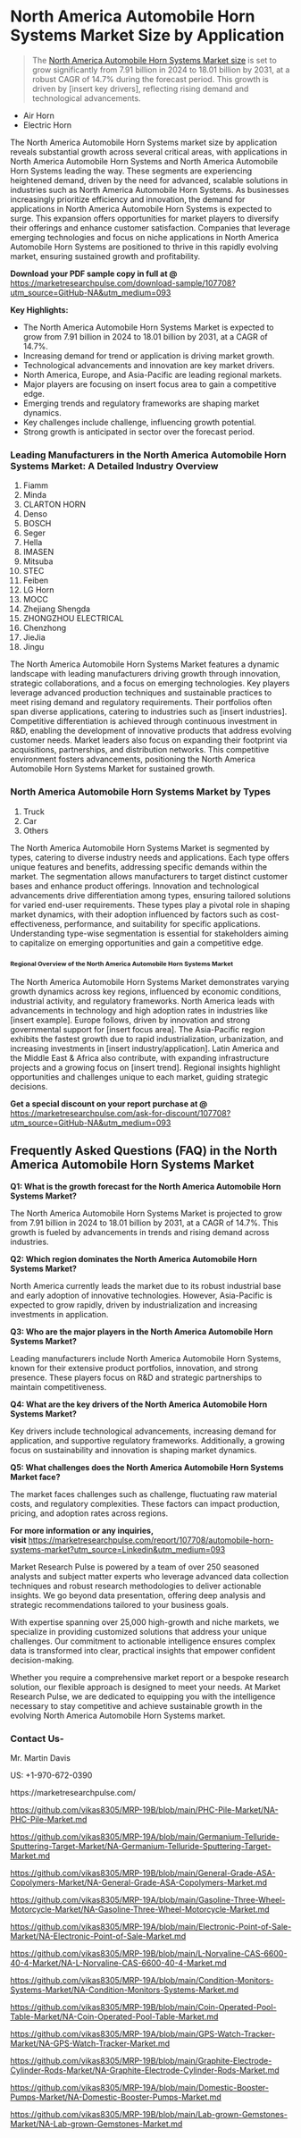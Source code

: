
<h1>North America Automobile Horn Systems Market&nbsp;Size by Application</h1><blockquote><p>The <a href="https://marketresearchpulse.com/download-sample/107708?utm_source=GitHub-NA&amp;utm_medium=093">North America Automobile Horn Systems Market size</a> is set to grow significantly from 7.91 billion in 2024 to 18.01 billion by 2031, at a robust CAGR of 14.7% during the forecast period. This growth is driven by [insert key drivers], reflecting rising demand and technological advancements.</p></blockquote><ul><li>Air Horn<li> Electric Horn</li></ul><p>The North America Automobile Horn Systems market size by application reveals substantial growth across several critical areas, with applications in North America Automobile Horn Systems and North America Automobile Horn Systems leading the way. These segments are experiencing heightened demand, driven by the need for advanced, scalable solutions in industries such as North America Automobile Horn Systems. As businesses increasingly prioritize efficiency and innovation, the demand for applications in North America Automobile Horn Systems is expected to surge. This expansion offers opportunities for market players to diversify their offerings and enhance customer satisfaction. Companies that leverage emerging technologies and focus on niche applications in North America Automobile Horn Systems are positioned to thrive in this rapidly evolving market, ensuring sustained growth and profitability.</p><p><strong>Download your PDF sample copy in full at @ </strong><a href="https://marketresearchpulse.com/download-sample/107708?utm_source=GitHub-NA&amp;utm_medium=093">https://marketresearchpulse.com/download-sample/107708?utm_source=GitHub-NA&amp;utm_medium=093</a></p><p><strong>Key Highlights: </strong></p><ul><li>The North America Automobile Horn Systems Market is expected to grow from 7.91 billion in 2024 to 18.01 billion by 2031, at a CAGR of 14.7%.</li><li>Increasing demand for trend or application is driving market growth.</li><li>Technological advancements and innovation are key market drivers.</li><li>North America, Europe, and Asia-Pacific are leading regional markets.</li><li>Major players are focusing on insert focus area to gain a competitive edge.</li><li>Emerging trends and regulatory frameworks are shaping market dynamics.</li><li>Key challenges include challenge, influencing growth potential.</li><li>Strong growth is anticipated in sector over the forecast period.</li></ul><h3>Leading Manufacturers in the North America Automobile Horn Systems Market: A Detailed Industry Overview</h3><ol><li>Fiamm</li><li>Minda</li><li>CLARTON HORN</li><li>Denso</li><li>BOSCH</li><li>Seger</li><li>Hella</li><li>IMASEN</li><li>Mitsuba</li><li>STEC</li><li>Feiben</li><li>LG Horn</li><li>MOCC</li><li>Zhejiang Shengda</li><li>ZHONGZHOU ELECTRICAL</li><li>Chenzhong</li><li>JieJia</li><li>Jingu</li></ol><div class="flex max-w-full flex-col flex-grow"><div class="min-h-8 text-message flex w-full flex-col items-end gap-2 whitespace-normal break-words [.text-message+&amp;]:mt-5" dir="auto" data-message-author-role="assistant" data-message-id="fd8432e4-4910-450d-b182-61b7bfb0a01f" data-message-model-slug="gpt-4o"><div class="flex w-full flex-col gap-1 empty:hidden first:pt-[3px]"><div class="markdown prose w-full break-words dark:prose-invert light"><p>The North America Automobile Horn Systems Market features a dynamic landscape with leading manufacturers driving growth through innovation, strategic collaborations, and a focus on emerging technologies. Key players leverage advanced production techniques and sustainable practices to meet rising demand and regulatory requirements. Their portfolios often span diverse applications, catering to industries such as [insert industries]. Competitive differentiation is achieved through continuous investment in R&amp;D, enabling the development of innovative products that address evolving customer needs. Market leaders also focus on expanding their footprint via acquisitions, partnerships, and distribution networks. This competitive environment fosters advancements, positioning the North America Automobile Horn Systems Market for sustained growth.</p></div></div></div></div><h3>North America Automobile Horn Systems Market by Types</h3><ol><li>Truck<li> Car<li> Others</li></ol><div class="flex max-w-full flex-col flex-grow"><div class="min-h-8 text-message flex w-full flex-col items-end gap-2 whitespace-normal break-words [.text-message+&amp;]:mt-5" dir="auto" data-message-author-role="assistant" data-message-id="084470be-0bb7-4664-bddf-5156b4f41249" data-message-model-slug="gpt-4o-mini"><div class="flex w-full flex-col gap-1 empty:hidden first:pt-[3px]"><div class="markdown prose w-full break-words dark:prose-invert light"><p>The North America Automobile Horn Systems Market is segmented by types, catering to diverse industry needs and applications. Each type offers unique features and benefits, addressing specific demands within the market. The segmentation allows manufacturers to target distinct customer bases and enhance product offerings. Innovation and technological advancements drive differentiation among types, ensuring tailored solutions for varied end-user requirements. These types play a pivotal role in shaping market dynamics, with their adoption influenced by factors such as cost-effectiveness, performance, and suitability for specific applications. Understanding type-wise segmentation is essential for stakeholders aiming to capitalize on emerging opportunities and gain a competitive edge.</p></div></div></div></div><h3><span style="font-size: 11px;">Regional Overview of the North America Automobile Horn Systems Market</span></h3><div class="flex max-w-full flex-col flex-grow"><div class="min-h-8 text-message flex w-full flex-col items-end gap-2 whitespace-normal break-words [.text-message+&amp;]:mt-5" dir="auto" data-message-author-role="assistant" data-message-id="e9038762-ce64-4e30-91c9-9bd413514231" data-message-model-slug="gpt-4o-mini"><div class="flex w-full flex-col gap-1 empty:hidden first:pt-[3px]"><div class="markdown prose w-full break-words dark:prose-invert light"><p>The North America Automobile Horn Systems Market demonstrates varying growth dynamics across key regions, influenced by economic conditions, industrial activity, and regulatory frameworks. North America leads with advancements in technology and high adoption rates in industries like [insert example]. Europe follows, driven by innovation and strong governmental support for [insert focus area]. The Asia-Pacific region exhibits the fastest growth due to rapid industrialization, urbanization, and increasing investments in [insert industry/application]. Latin America and the Middle East &amp; Africa also contribute, with expanding infrastructure projects and a growing focus on [insert trend]. Regional insights highlight opportunities and challenges unique to each market, guiding strategic decisions.</p></div></div></div></div><p><strong>Get a special discount on your report purchase at @ </strong><a href="https://marketresearchpulse.com/ask-for-discount/107708?utm_source=GitHub-NA&amp;utm_medium=093">https://marketresearchpulse.com/ask-for-discount/107708?utm_source=GitHub-NA&amp;utm_medium=093</a></p><h2>Frequently Asked Questions (FAQ) in the North America Automobile Horn Systems Market</h2><p><strong>Q1: What is the growth forecast for the North America Automobile Horn Systems Market?</strong></p><p>The North America Automobile Horn Systems Market is projected to grow from 7.91 billion in 2024 to 18.01 billion by 2031, at a CAGR of 14.7%. This growth is fueled by advancements in trends and rising demand across industries.</p><p><strong>Q2: Which region dominates the North America Automobile Horn Systems Market?</strong></p><p>North America currently leads the market due to its robust industrial base and early adoption of innovative technologies. However, Asia-Pacific is expected to grow rapidly, driven by industrialization and increasing investments in application.</p><p><strong>Q3: Who are the major players in the North America Automobile Horn Systems Market?</strong></p><p>Leading manufacturers include North America Automobile Horn Systems, known for their extensive product portfolios, innovation, and strong presence. These players focus on R&amp;D and strategic partnerships to maintain competitiveness.</p><p><strong>Q4: What are the key drivers of the North America Automobile Horn Systems Market?</strong></p><p>Key drivers include technological advancements, increasing demand for application, and supportive regulatory frameworks. Additionally, a growing focus on sustainability and innovation is shaping market dynamics.</p><p><strong>Q5: What challenges does the North America Automobile Horn Systems Market face?</strong></p><p>The market faces challenges such as challenge, fluctuating raw material costs, and regulatory complexities. These factors can impact production, pricing, and adoption rates across regions.</p><p><strong>For more information or any inquiries, visit&nbsp;</strong><a href="https://marketresearchpulse.com/report/107708/automobile-horn-systems-market?utm_source=Linkedin&utm_medium=093">https://marketresearchpulse.com/report/107708/automobile-horn-systems-market?utm_source=Linkedin&utm_medium=093</a></p><p>Market Research Pulse is powered by a team of over 250 seasoned analysts and subject matter experts who leverage advanced data collection techniques and robust research methodologies to deliver actionable insights. We go beyond data presentation, offering deep analysis and strategic recommendations tailored to your business goals.</p><p>With expertise spanning over 25,000 high-growth and niche markets, we specialize in providing customized solutions that address your unique challenges. Our commitment to actionable intelligence ensures complex data is transformed into clear, practical insights that empower confident decision-making.</p><p>Whether you require a comprehensive market report or a bespoke research solution, our flexible approach is designed to meet your needs. At Market Research Pulse, we are dedicated to equipping you with the intelligence necessary to stay competitive and achieve sustainable growth in the evolving North America Automobile Horn Systems market.</p><h3><strong>Contact Us-</strong></h3><p>Mr. Martin Davis</p><p>US: +1-970-672-0390</p><p>https://marketresearchpulse.com/</p><p><a href="https://github.com/vikas8305/MRP-19B/blob/main/PHC-Pile-Market/NA-PHC-Pile-Market.md">https://github.com/vikas8305/MRP-19B/blob/main/PHC-Pile-Market/NA-PHC-Pile-Market.md</a></p><p><a href="https://github.com/vikas8305/MRP-19A/blob/main/Germanium-Telluride-Sputtering-Target-Market/NA-Germanium-Telluride-Sputtering-Target-Market.md">https://github.com/vikas8305/MRP-19A/blob/main/Germanium-Telluride-Sputtering-Target-Market/NA-Germanium-Telluride-Sputtering-Target-Market.md</a></p><p><a href="https://github.com/vikas8305/MRP-19B/blob/main/General-Grade-ASA-Copolymers-Market/NA-General-Grade-ASA-Copolymers-Market.md">https://github.com/vikas8305/MRP-19B/blob/main/General-Grade-ASA-Copolymers-Market/NA-General-Grade-ASA-Copolymers-Market.md</a></p><p><a href="https://github.com/vikas8305/MRP-19A/blob/main/Gasoline-Three-Wheel-Motorcycle-Market/NA-Gasoline-Three-Wheel-Motorcycle-Market.md">https://github.com/vikas8305/MRP-19A/blob/main/Gasoline-Three-Wheel-Motorcycle-Market/NA-Gasoline-Three-Wheel-Motorcycle-Market.md</a></p><p><a href="https://github.com/vikas8305/MRP-19A/blob/main/Electronic-Point-of-Sale-Market/NA-Electronic-Point-of-Sale-Market.md">https://github.com/vikas8305/MRP-19A/blob/main/Electronic-Point-of-Sale-Market/NA-Electronic-Point-of-Sale-Market.md</a></p><p><a href="https://github.com/vikas8305/MRP-19B/blob/main/L-Norvaline-CAS-6600-40-4-Market/NA-L-Norvaline-CAS-6600-40-4-Market.md">https://github.com/vikas8305/MRP-19B/blob/main/L-Norvaline-CAS-6600-40-4-Market/NA-L-Norvaline-CAS-6600-40-4-Market.md</a></p><p><a href="https://github.com/vikas8305/MRP-19A/blob/main/Condition-Monitors-Systems-Market/NA-Condition-Monitors-Systems-Market.md">https://github.com/vikas8305/MRP-19A/blob/main/Condition-Monitors-Systems-Market/NA-Condition-Monitors-Systems-Market.md</a></p><p><a href="https://github.com/vikas8305/MRP-19B/blob/main/Coin-Operated-Pool-Table-Market/NA-Coin-Operated-Pool-Table-Market.md">https://github.com/vikas8305/MRP-19B/blob/main/Coin-Operated-Pool-Table-Market/NA-Coin-Operated-Pool-Table-Market.md</a></p><p><a href="https://github.com/vikas8305/MRP-19A/blob/main/GPS-Watch-Tracker-Market/NA-GPS-Watch-Tracker-Market.md">https://github.com/vikas8305/MRP-19A/blob/main/GPS-Watch-Tracker-Market/NA-GPS-Watch-Tracker-Market.md</a></p><p><a href="https://github.com/vikas8305/MRP-19B/blob/main/Graphite-Electrode-Cylinder-Rods-Market/NA-Graphite-Electrode-Cylinder-Rods-Market.md">https://github.com/vikas8305/MRP-19B/blob/main/Graphite-Electrode-Cylinder-Rods-Market/NA-Graphite-Electrode-Cylinder-Rods-Market.md</a></p><p><a href="https://github.com/vikas8305/MRP-19A/blob/main/Domestic-Booster-Pumps-Market/NA-Domestic-Booster-Pumps-Market.md">https://github.com/vikas8305/MRP-19A/blob/main/Domestic-Booster-Pumps-Market/NA-Domestic-Booster-Pumps-Market.md</a></p><p><a href="https://github.com/vikas8305/MRP-19B/blob/main/Lab-grown-Gemstones-Market/NA-Lab-grown-Gemstones-Market.md">https://github.com/vikas8305/MRP-19B/blob/main/Lab-grown-Gemstones-Market/NA-Lab-grown-Gemstones-Market.md</a></p>
